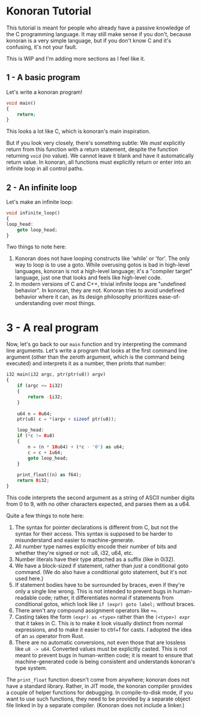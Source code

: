 # Konoran Tutorial

This tutorial is meant for people who already have a passive knowledge of the C programming language. It may still make sense if you don't, because konoran is a very simple language, but if you don't know C and it's confusing, it's not your fault.

This is WIP and I'm adding more sections as I feel like it.

## 1 - A basic program

Let's write a konoran program!

```php
void main()
{
    return;
}
```

This looks a lot like C, which is konoran's main inspiration.

But if you look very closely, there's something subtle: We *must* explicitly return from this function with a return statement, despite the function returning `void` (no value). We cannot leave it blank and have it automatically return value. In konoran, all functions must explicitly return or enter into an infinite loop in all control paths.

## 2 - An infinite loop

Let's make an infinite loop:

```php
void infinite_loop()
{
loop_head:
    goto loop_head;
}
```

Two things to note here:

1) Konoran does not have looping constructs like 'while' or 'for'. The only way to loop is to use a goto. While overusing gotos is bad in high-level languages, konoran is not a high-level language; it's a "compiler target" language, just one that looks and feels like high-level code.
2) In modern versions of C and C++, trivial infinite loops are "undefined behavior". In konoran, they are not. Konoran tries to avoid undefined behavior where it can, as its design philosophy prioritizes ease-of-understanding over most things.

# 3 - A real program

Now, let's go back to our `main` function and try interpreting the command line arguments. Let's write a program that looks at the first command line argument (other than the zeroth argument, which is the command being executed) and interprets it as a number, then prints that number:

```php
i32 main(i32 argc, ptr(ptr(u8)) argv)
{
    if (argc <= 1i32)
    {
        return -1i32;
    }
    
    u64 n = 0u64;
    ptr(u8) c = *(argv + sizeof ptr(u8));

    loop_head:
    if (*c != 0u8)
    {
        n = (n * 10u64) + (*c - '0') as u64;
        c = c + 1u64;
        goto loop_head;
    }
    
    print_float((n) as f64);
    return 0i32;
}
```

This code interprets the second argument as a string of ASCII number digits from 0 to 9, with no other characters expected, and parses them as a u64.

Quite a few things to note here:

1) The syntax for pointer declarations is different from C, but not the syntax for their access. This syntax is supposed to be harder to misunderstand and easier to machine-generate.
2) All number type names explicitly encode their number of bits and whether they're signed or not: u8, i32, u64, etc.
3) Number literals have their type attached as a suffix (like in 0i32).
4) We have a block-sized if statement, rather than *just* a conditional goto command. (We do also have a conditional goto statement, but it's not used here.)
5) If statement bodies have to be surrounded by braces, even if they're only a single line wrong. This is not intended to prevent bugs in human-readable code; rather, it differentiates normal if statements from conditional gotos, which look like `if (expr) goto label;` without braces.
6) There aren't any compound assignment operators like `+=`.
7) Casting takes the form `(expr) as <type>` rather than the `(<type>) expr` that it takes in C. This is to make it look visually distinct from normal expressions, and to make it easier to ctrl+f for casts. I adopted the idea of an `as` operator from Rust.
8) There are no automatic conversions, not even those that are lossless like `u8 -> u64`. Converted values must be explicitly casted. This is not meant to prevent bugs in human-written code; it is meant to ensure that machine-generated code is being consistent and understands konoran's type system.

The `print_float` function doesn't come from anywhere; konoran does not have a standard library. Rather, in JIT mode, the konoran compiler provides a couple of helper functions for debugging. In compile-to-disk mode, if you want to use such functions, they need to be provided by a separate object file linked in by a separate compiler. (Konoran does not include a linker.)

